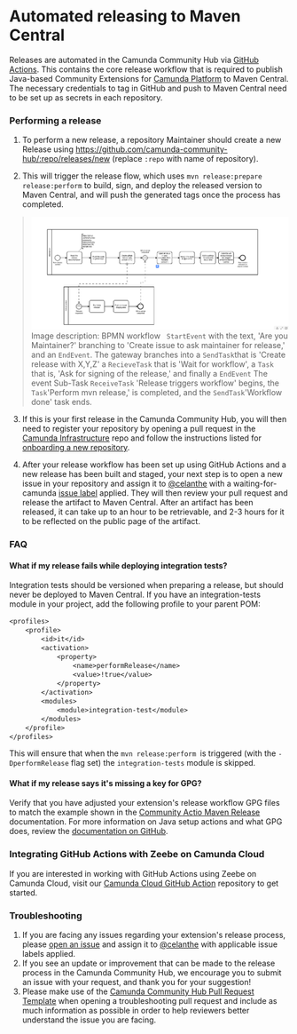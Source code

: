 # Automated releasing to Maven Central

Releases are automated in the Camunda Community Hub via [GitHub Actions](https://github.com/camunda-community-hub/community-action-maven-release). This contains the core release workflow that is required to publish Java-based Community Extensions for [Camunda Platform](https://camunda.com/products/camunda-bpm/) to Maven Central. The necessary credentials to tag in GitHub and push to Maven Central need to be set up as secrets in each repository.

### Performing a release

1. To perform a new release, a repository Maintainer should create a new Release using https://github.com/camunda-community-hub/:repo/releases/new (replace `:repo` with name of repository). 

2. This will trigger the release flow, which uses `mvn release:prepare release:perform` to build, sign, and deploy the released version to Maven Central, and will push the generated tags once the process has completed.

> ![A BPMN diagram of the release workflow](https://github.com/camunda-community-hub/community/blob/main/assets/ReleaseDiagram.png)
> Image description: BPMN workflow <code> StartEvent</code> with the text, 'Are you Maintainer?' branching to 'Create issue to ask maintainer for release,' and an <code>EndEvent</code>. 
> The gateway branches into a <code>SendTask</code>that is 'Create release with X,Y,Z' a <code>RecieveTask</code> that is 'Wait for workflow', a <code>Task</code> that is, 'Ask for signing of the release,' and finally a <code>EndEvent</code>
> The event Sub-Task <code>ReceiveTask</code> 'Release triggers workflow' begins, the <code>Task</code>'Perform mvn release,' is completed, and the <code>SendTask</code>'Workflow done' task ends.

3. If this is your first release in the Camunda Community Hub, you will then need to register your repository by opening a pull request in the [Camunda Infrastructure](https://github.com/camunda-community-hub/infrastructure) repo and follow the instructions listed for [onboarding a new repository](https://github.com/camunda-community-hub/infrastructure#use-case-onboarding-a-new-community-hub-repository).

4. After your release workflow has been set up using GitHub Actions and a new release has been built and staged, your next step is to open a new issue in your repository and assign it to [@celanthe](https://github.com/celanthe) with a waiting-for-camunda [issue label](https://github.com/camunda-community-hub/template-repo/labels) applied. They will then review your pull request and release the artifact to Maven Central. After an artifact has been released, it can take up to an hour to be retrievable, and 2-3 hours for it to be reflected on the public page of the artifact.

### FAQ

#### What if my release fails while deploying integration tests?

Integration tests should be versioned when preparing a release, but should never be deployed to Maven Central. If you have an integration-tests module in your project, add the following profile to your parent POM:

```
<profiles>
    <profile>
        <id>it</id>
        <activation>
            <property>
                <name>performRelease</name>
                <value>!true</value>
            </property>
        </activation>
        <modules>
            <module>integration-test</module>
        </modules>
    </profile>
</profiles>
```

This will ensure that when the `mvn release:perform `is triggered (with the `-DperformRelease` flag set) the `integration-tests` module is skipped.

#### What if my release says it's missing a key for GPG?

Verify that you have adjusted your extension's release workflow GPG files to match the example shown in the [Community Actio Maven Release](https://github.com/camunda-community-hub/community-action-maven-release/blob/22004c20cb61979859e889cf17081b3e886849b8/example-workflows/java11/deploy.yml#L25-L30) documentation. For more information on Java setup actions and what GPG does, review the [documentation on GitHub](https://github.com/actions/setup-java/blob/main/docs/advanced-usage.md#gpg).

### Integrating GitHub Actions with Zeebe on Camunda Cloud

If you are interested in working with GitHub Actions using Zeebe on Camunda Cloud, visit our [Camunda Cloud GitHub Action](https://github.com/camunda-community-hub/camunda-cloud-github-action) repository to get started.

### Troubleshooting

1. If you are facing any issues regarding your extension's release process, please [open an issue](https://github.com/camunda-community-hub/community-action-maven-release/issues) and assign it to [@celanthe](https://github.com/celanthe) with applicable issue labels applied.
2. If you see an update or improvement that can be made to the release process in the Camunda Community Hub, we encourage you to submit an issue with your request, and thank you for your suggestion!
3. Please make use of the [Camunda Community Hub Pull Request Template](https://github.com/camunda-community-hub/community/issues/new?assignees=&labels=&template=camunda-community-hub-pull-request-template.md&title=Pull+Request) when opening a troubleshooting pull request and include as much information as possible in order to help reviewers better understand the issue you are facing.

